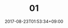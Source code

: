 ---
title: "01"
date: 2017-08-23T01:53:34+09:00
eyecatch: ""
categories: ""
tags: ["a", "b"]
draft: false
---